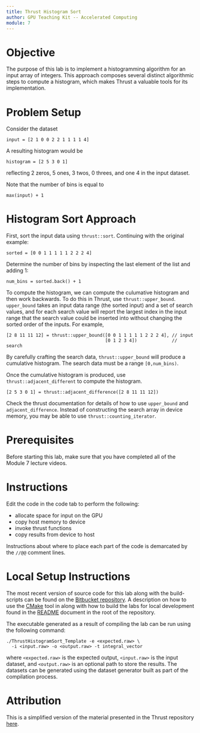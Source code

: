 ```yaml
---
title: Thrust Histogram Sort
author: GPU Teaching Kit -- Accelerated Computing
module: 7
---
```


# Objective
The purpose of this lab is to implement a histogramming algorithm for an input array of integers. This approach composes several distinct algorithmic steps to compute a histogram, which makes Thrust a valuable tools for its implementation.

# Problem Setup
Consider the dataset

```{.cpp}
input = [2 1 0 0 2 2 1 1 1 1 4]
```

A resulting histogram would be

```{.cpp}
histogram = [2 5 3 0 1]
```

reflecting 2 zeros, 5 ones, 3 twos, 0 threes, and one 4 in the input dataset.

Note that the number of bins is equal to

```{.cpp}
max(input) + 1
```

# Histogram Sort Approach
First, sort the input data using `thrust::sort`. Continuing with the original example:

```
sorted = [0 0 1 1 1 1 1 2 2 2 4]
```

Determine the number of bins by inspecting the last element of the list and adding 1:

```
num_bins = sorted.back() + 1
```

To compute the histogram, we can compute the culumative histogram and then work backwards. To do this in Thrust, use `thrust::upper_bound`. `upper_bound` takes an input data range (the sorted input) and a set of search values, and for each search value will report the largest index in the input range that the search value could be inserted into without changing the sorted order of the inputs. For example,

```
[2 8 11 11 12] = thrust::upper_bound([0 0 1 1 1 1 1 2 2 2 4], // input
                                     [0 1 2 3 4])             // search
```

By carefully crafting the search data, `thrust::upper_bound` will produce a cumulative histogram. The search data must be a range `[0,num_bins)`.

Once the cumulative histogram is produced, use `thrust::adjacent_different` to compute the histogram.

```
[2 5 3 0 1] = thrust::adjacent_difference([2 8 11 11 12])
```

Check the thrust documentation for details of how to use `upper_bound` and `adjacent_difference`. Instead of constructing the search array in device memory, you may be able to use `thrust::counting_iterator`.

# Prerequisites
Before starting this lab, make sure that you have completed all of the Module 7 lecture videos.

# Instructions
Edit the code in the code tab to perform the following:
- allocate space for input on the GPU
- copy host memory to device
- invoke thrust functions
- copy results from device to host

Instructions about where to place each part of the code is demarcated by the `//@@` comment lines.

# Local Setup Instructions
The most recent version of source code for this lab along with the build-scripts can be found on the [Bitbucket repository](LINKTOLAB). A description on how to use the [CMake](https://cmake.org/) tool in along with how to build the labs for local development found in the [README](LINKTOREADME) document in the root of the repository.

The executable generated as a result of compiling the lab can be run using the following command:

```
./ThrustHistogramSort_Template -e <expected.raw> \
  -i <input.raw> -o <output.raw> -t integral_vector
```

where `<expected.raw>` is the expected output, `<input.raw>` is the input dataset, and `<output.raw>` is an optional path to store the results. The datasets can be generated using the dataset generator built as part of the compilation process.

# Attribution
This is a simplified version of the material presented in the Thrust repository [here](https://github.com/thrust/thrust/blob/master/examples/histogram.cu).
